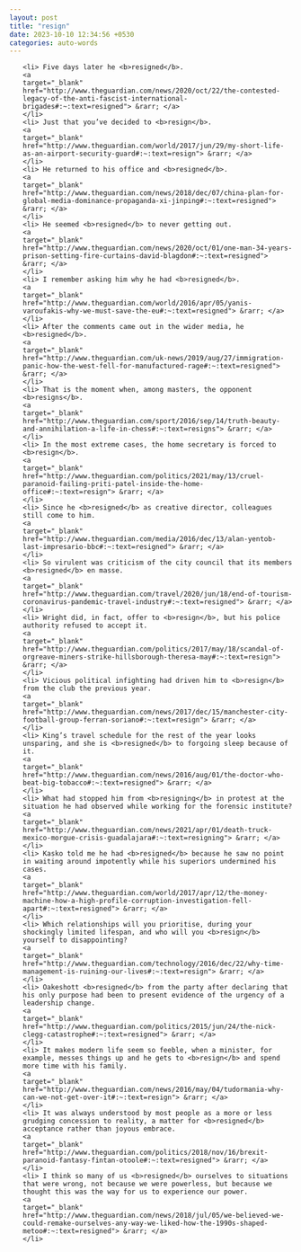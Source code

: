 ```yaml
---
layout: post
title: "resign"
date: 2023-10-10 12:34:56 +0530
categories: auto-words
---
```

<ol>

    <li> Five days later he <b>resigned</b>.
    <a 
    target="_blank" 
    href="http://www.theguardian.com/news/2020/oct/22/the-contested-legacy-of-the-anti-fascist-international-brigades#:~:text=resigned"> &rarr; </a>
    </li>
    <li> Just that you’ve decided to <b>resign</b>.
    <a 
    target="_blank" 
    href="http://www.theguardian.com/world/2017/jun/29/my-short-life-as-an-airport-security-guard#:~:text=resign"> &rarr; </a>
    </li>
    <li> He returned to his office and <b>resigned</b>.
    <a 
    target="_blank" 
    href="http://www.theguardian.com/news/2018/dec/07/china-plan-for-global-media-dominance-propaganda-xi-jinping#:~:text=resigned"> &rarr; </a>
    </li>
    <li> He seemed <b>resigned</b> to never getting out.
    <a 
    target="_blank" 
    href="http://www.theguardian.com/news/2020/oct/01/one-man-34-years-prison-setting-fire-curtains-david-blagdon#:~:text=resigned"> &rarr; </a>
    </li>
    <li> I remember asking him why he had <b>resigned</b>.
    <a 
    target="_blank" 
    href="http://www.theguardian.com/world/2016/apr/05/yanis-varoufakis-why-we-must-save-the-eu#:~:text=resigned"> &rarr; </a>
    </li>
    <li> After the comments came out in the wider media, he <b>resigned</b>.
    <a 
    target="_blank" 
    href="http://www.theguardian.com/uk-news/2019/aug/27/immigration-panic-how-the-west-fell-for-manufactured-rage#:~:text=resigned"> &rarr; </a>
    </li>
    <li> That is the moment when, among masters, the opponent <b>resigns</b>.
    <a 
    target="_blank" 
    href="http://www.theguardian.com/sport/2016/sep/14/truth-beauty-and-annihilation-a-life-in-chess#:~:text=resigns"> &rarr; </a>
    </li>
    <li> In the most extreme cases, the home secretary is forced to <b>resign</b>.
    <a 
    target="_blank" 
    href="http://www.theguardian.com/politics/2021/may/13/cruel-paranoid-failing-priti-patel-inside-the-home-office#:~:text=resign"> &rarr; </a>
    </li>
    <li> Since he <b>resigned</b> as creative director, colleagues still come to him.
    <a 
    target="_blank" 
    href="http://www.theguardian.com/media/2016/dec/13/alan-yentob-last-impresario-bbc#:~:text=resigned"> &rarr; </a>
    </li>
    <li> So virulent was criticism of the city council that its members <b>resigned</b> en masse.
    <a 
    target="_blank" 
    href="http://www.theguardian.com/travel/2020/jun/18/end-of-tourism-coronavirus-pandemic-travel-industry#:~:text=resigned"> &rarr; </a>
    </li>
    <li> Wright did, in fact, offer to <b>resign</b>, but his police authority refused to accept it.
    <a 
    target="_blank" 
    href="http://www.theguardian.com/politics/2017/may/18/scandal-of-orgreave-miners-strike-hillsborough-theresa-may#:~:text=resign"> &rarr; </a>
    </li>
    <li> Vicious political infighting had driven him to <b>resign</b> from the club the previous year.
    <a 
    target="_blank" 
    href="http://www.theguardian.com/news/2017/dec/15/manchester-city-football-group-ferran-soriano#:~:text=resign"> &rarr; </a>
    </li>
    <li> King’s travel schedule for the rest of the year looks unsparing, and she is <b>resigned</b> to forgoing sleep because of it.
    <a 
    target="_blank" 
    href="http://www.theguardian.com/news/2016/aug/01/the-doctor-who-beat-big-tobacco#:~:text=resigned"> &rarr; </a>
    </li>
    <li> What had stopped him from <b>resigning</b> in protest at the situation he had observed while working for the forensic institute?
    <a 
    target="_blank" 
    href="http://www.theguardian.com/news/2021/apr/01/death-truck-mexico-morgue-crisis-guadalajara#:~:text=resigning"> &rarr; </a>
    </li>
    <li> Kasko told me he had <b>resigned</b> because he saw no point in waiting around impotently while his superiors undermined his cases.
    <a 
    target="_blank" 
    href="http://www.theguardian.com/world/2017/apr/12/the-money-machine-how-a-high-profile-corruption-investigation-fell-apart#:~:text=resigned"> &rarr; </a>
    </li>
    <li> Which relationships will you prioritise, during your shockingly limited lifespan, and who will you <b>resign</b> yourself to disappointing?
    <a 
    target="_blank" 
    href="http://www.theguardian.com/technology/2016/dec/22/why-time-management-is-ruining-our-lives#:~:text=resign"> &rarr; </a>
    </li>
    <li> Oakeshott <b>resigned</b> from the party after declaring that his only purpose had been to present evidence of the urgency of a leadership change.
    <a 
    target="_blank" 
    href="http://www.theguardian.com/politics/2015/jun/24/the-nick-clegg-catastrophe#:~:text=resigned"> &rarr; </a>
    </li>
    <li> It makes modern life seem so feeble, when a minister, for example, messes things up and he gets to <b>resign</b> and spend more time with his family.
    <a 
    target="_blank" 
    href="http://www.theguardian.com/news/2016/may/04/tudormania-why-can-we-not-get-over-it#:~:text=resign"> &rarr; </a>
    </li>
    <li> It was always understood by most people as a more or less grudging concession to reality, a matter for <b>resigned</b> acceptance rather than joyous embrace.
    <a 
    target="_blank" 
    href="http://www.theguardian.com/politics/2018/nov/16/brexit-paranoid-fantasy-fintan-otoole#:~:text=resigned"> &rarr; </a>
    </li>
    <li> I think so many of us <b>resigned</b> ourselves to situations that were wrong, not because we were powerless, but because we thought this was the way for us to experience our power.
    <a 
    target="_blank" 
    href="http://www.theguardian.com/news/2018/jul/05/we-believed-we-could-remake-ourselves-any-way-we-liked-how-the-1990s-shaped-metoo#:~:text=resigned"> &rarr; </a>
    </li>